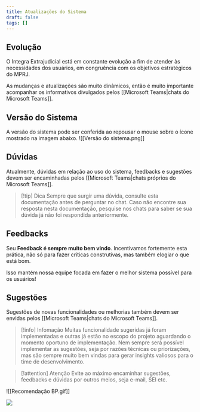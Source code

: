 ```yaml
---
title: Atualizações do Sistema
draft: false
tags: []
---
```

## Evolução

O Integra Extrajudicial está em constante evolução a fim de atender às necessidades dos usuários, em congruência com os objetivos estratégicos do MPRJ.

As mudanças e atualizações são muito dinâmicos, então é muito importante acompanhar os informativos divulgados pelos [[Microsoft Teams|chats do Microsoft Teams]].
## Versão do Sistema

A versão do sistema pode ser conferida ao repousar o mouse sobre o ícone mostrado na imagem abaixo.
![[Versão do sistema.png]]
## Dúvidas

Atualmente, dúvidas em relação ao uso do sistema, feedbacks e sugestões devem ser encaminhadas pelos [[Microsoft Teams|chats próprios do Microsoft Teams]].

> [!tip] Dica
>  Sempre que surgir uma dúvida, consulte esta documentação antes de perguntar no chat. Caso não encontre sua resposta nesta documentação, pesquise nos chats para saber se sua dúvida já não foi respondida anteriormente.
## Feedbacks

Seu **Feedback é sempre muito bem vindo**. Incentivamos fortemente esta prática, não só para fazer críticas construtivas, mas também elogiar o que está bom. 

Isso mantém nossa equipe focada em fazer o melhor sistema possível para os usuários!
## Sugestões

Sugestões de novas funcionalidades ou melhorias também devem ser envidas pelos [[Microsoft Teams|chats do Microsoft Teams]].

> [!info] Infomação
>  Muitas funcionalidade sugeridas já foram implementadas e outras já estão no escopo do projeto aguardando o momento oportuno de implementação. Nem sempre será possível implementar as sugestões, seja por razões técnicas ou priorizações, mas são sempre muito bem vindas para gerar insights valiosos para o time de desenvolvimento.

>[!attention] Atenção
>Evite ao máximo encaminhar sugestões, feedbacks e dúvidas por outros meios, seja e-mail, SEI etc.

![[Recomendação BP.gif]]


![](https://youtu.be/ePUBsu9oCYs)

